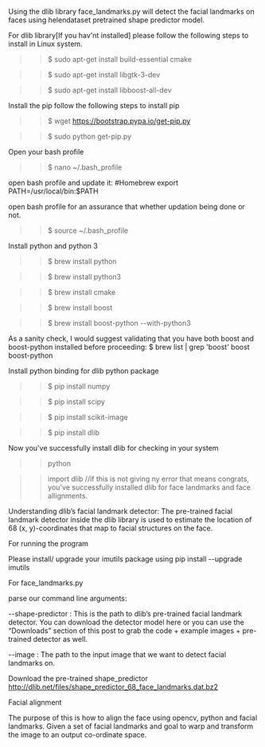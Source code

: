 Using the dlib library face_landmarks.py will detect the facial landmarks on faces using helendataset pretrained shape predictor model.

For dlib library[If you hav'nt installed] please follow the following steps to install in Linux system.

>> $ sudo apt-get install build-essential cmake

>> $ sudo apt-get install libgtk-3-dev

>> $ sudo apt-get install libboost-all-dev

Install the pip follow the following steps to install pip

>> $ wget https://bootstrap.pypa.io/get-pip.py

>> $ sudo python get-pip.py

Open your bash profile

>>$ nano ~/.bash_profile

open bash profile and update it: 
  #Homebrew
  export PATH=/usr/local/bin:$PATH
  
open bash profile for an assurance that whether updation being done or not.  

>>$ source ~/.bash_profile

Install python and python 3 
>>$ brew install python

>>$ brew install python3

>>$ brew install cmake

>>$ brew install boost

>>$ brew install boost-python --with-python3

As a sanity check, I would suggest validating that you have both boost  and boost-python  installed before proceeding:
$ brew list | grep 'boost'
boost
boost-python

Install python binding for dlib python package
>>$ pip install numpy

>>$ pip install scipy

>>$ pip install scikit-image

>>$ pip install dlib

Now you've successfully install dlib for checking in your system
>>python

>>import dlib //if this is not giving ny error that means congrats, you've successfully installed dlib for face landmarks and face allignments.


Understanding dlib’s facial landmark detector:
The pre-trained facial landmark detector inside the dlib library is used to estimate the location of 68 (x, y)-coordinates that map to facial structures on the face.

For running the program 

Please install/ upgrade your imutils package using pip install --upgrade imutils

For face_landmarks.py

parse our command line arguments:

--shape-predictor : This is the path to dlib’s pre-trained facial landmark detector. You can download the detector model here or you can use the “Downloads” section of this post to grab the code + example images + pre-trained detector as well.

--image : The path to the input image that we want to detect facial landmarks on.

Download the pre-trained shape_predictor  
http://dlib.net/files/shape_predictor_68_face_landmarks.dat.bz2


  
Facial alignment

The purpose of this is how to align the face using opencv, python and facial landmarks. Given a set of facial landmarks and goal to warp and transform the image to an output co-ordinate space. 
